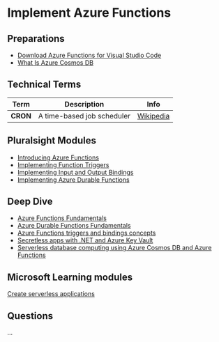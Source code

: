 # Implement Azure Functions



## Preparations

- [Download Azure Functions for Visual Studio Code](https://marketplace.visualstudio.com/items?itemName=ms-azuretools.vscode-azurefunctions)
- [What Is Azure Cosmos DB](https://www.youtube.com/watch?v=FkekFVRTASM) 



## Technical Terms
| Term     | Description                | Info                                            |
| -------- | -------------------------- | ----------------------------------------------- |
| **CRON** | A time-based job scheduler | [Wikipedia](https://en.wikipedia.org/wiki/Cron) |



## Pluralsight Modules

- [Introducing Azure Functions](https://app.pluralsight.com/course-player?clipId=f1bc1a6d-fae3-4c60-85f9-f0b2d726d245)
- [Implementing Function Triggers](https://app.pluralsight.com/course-player?clipId=92c0ce20-5550-43df-a3e4-fc18f9f98fed)
- [Implementing Input and Output Bindings](https://app.pluralsight.com/course-player?clipId=88ae6b67-fd0d-4125-87e2-2ad3d238b3c8)
- [Implementing Azure Durable Functions](https://app.pluralsight.com/course-player?clipId=55689a6e-6bbf-495d-bd53-a5745d4d6448)



## Deep Dive
- [Azure Functions Fundamentals](https://app.pluralsight.com/library/courses/azure-functions-fundamentals/table-of-contents)
- [Azure Durable Functions Fundamentals](https://app.pluralsight.com/library/courses/azure-durable-functions-fundamentals/table-of-contents)
- [Azure Functions triggers and bindings concepts](https://docs.microsoft.com/en-us/azure/azure-functions/functions-triggers-bindings?tabs=csharp)
- [Secretless apps with .NET and Azure Key Vault](https://channel9.msdn.com/Shows/On-NET/Secretless-apps-with-NET-and-Azure-Key-Vault)
- [Serverless database computing using Azure Cosmos DB and Azure Functions](https://docs.microsoft.com/en-us/azure/cosmos-db/serverless-computing-database) 



## Microsoft Learning modules
[Create serverless applications](https://docs.microsoft.com/en-us/learn/paths/create-serverless-applications/) 



## Questions
...


